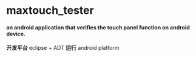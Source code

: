 # maxtouch_tester
#### an android application that verifies the touch panel function on android device.
**开发平台**
eclipse + ADT 
**运行**
android platform
